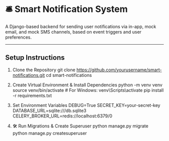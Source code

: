 # 🛎️ Smart Notification System

A Django-based backend for sending user notifications via in-app, mock email, and mock SMS channels, based on event triggers and user preferences.

---

## Setup Instructions

1. Clone the Repository
  git clone https://github.com/yourusername/smart-notifications.git
  cd smart-notifications


2. Create Virtual Environment & Install Dependencies 
  python -m venv venv
  source venv/bin/activate   # For Windows: venv\Scripts\activate
  pip install -r requirements.txt


3. Set Environment Variables
  DEBUG=True
  SECRET_KEY=your-secret-key
  DATABASE_URL=sqlite:///db.sqlite3
  CELERY_BROKER_URL=redis://localhost:6379/0


4. 🛠️ Run Migrations & Create Superuser
  python manage.py migrate
  python manage.py createsuperuser


